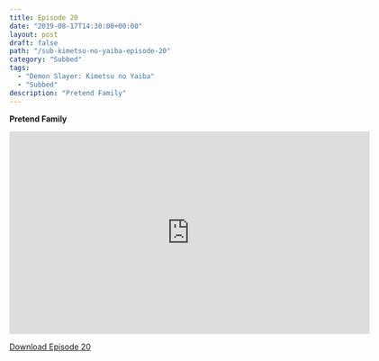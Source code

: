 ```yaml
---
title: Episode 20
date: "2019-08-17T14:30:00+00:00"
layout: post
draft: false
path: "/sub-kimetsu-no-yaiba-episode-20"
category: "Subbed"
tags:
  - "Demon Slayer: Kimetsu no Yaiba"
  - "Subbed"
description: "Pretend Family"
---
```


**Pretend Family**

<iframe width="640" height="360" src="https://rapidvid.to/e/G6HTXE7MYP" frameborder="0" marginwidth=0 marginheight=0 scrolling=no allowfullscreen></iframe>

<a href="http://ouo.io/qs/eCodkFEQ?s=https://rapidvid.to/d/G6HTXE7MYP">Download Episode 20</a>
